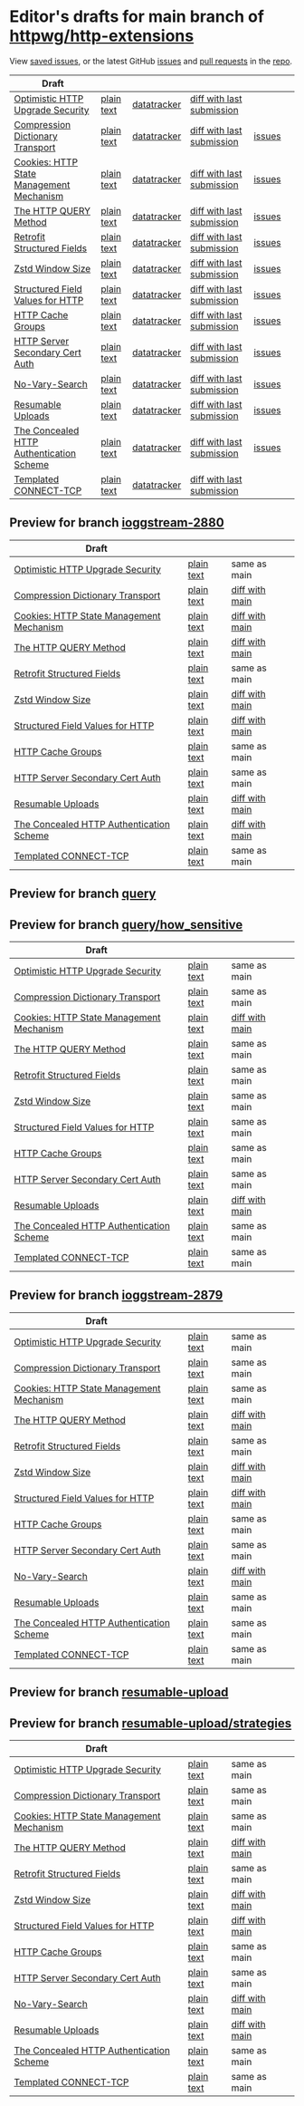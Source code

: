 # Editor's drafts for main branch of [httpwg/http-extensions](https://github.com/httpwg/http-extensions)

View [saved issues](issues.html), or the latest GitHub [issues](https://github.com/httpwg/http-extensions/issues) and [pull requests](https://github.com/httpwg/http-extensions/pulls) in the [repo](https://github.com/httpwg/http-extensions).

| Draft |     |     |     |     |     |
| ----- | --- | --- | --- | --- | --- |
| [Optimistic HTTP Upgrade Security](./draft-ietf-httpbis-optimistic-upgrade.html "Security Considerations for Optimistic Use of HTTP Upgrade (HTML)") | [plain text](./draft-ietf-httpbis-optimistic-upgrade.txt "Security Considerations for Optimistic Use of HTTP Upgrade (Text)") | [datatracker](https://datatracker.ietf.org/doc/draft-ietf-httpbis-optimistic-upgrade "Datatracker for draft-ietf-httpbis-optimistic-upgrade") | [diff with last submission](https://author-tools.ietf.org/api/iddiff?doc_1=draft-ietf-httpbis-optimistic-upgrade&url_2=https://httpwg.github.io/http-extensions/draft-ietf-httpbis-optimistic-upgrade.txt) |  |
| [Compression Dictionary Transport](./draft-ietf-httpbis-compression-dictionary.html "Compression Dictionary Transport (HTML)") | [plain text](./draft-ietf-httpbis-compression-dictionary.txt "Compression Dictionary Transport (Text)") | [datatracker](https://datatracker.ietf.org/doc/draft-ietf-httpbis-compression-dictionary "Datatracker for draft-ietf-httpbis-compression-dictionary") | [diff with last submission](https://author-tools.ietf.org/api/iddiff?doc_1=draft-ietf-httpbis-compression-dictionary&url_2=https://httpwg.github.io/http-extensions/draft-ietf-httpbis-compression-dictionary.txt) | [issues](https://github.com/httpwg/http-extensions/labels/compression-dictionary) |
| [Cookies: HTTP State Management Mechanism](./draft-ietf-httpbis-rfc6265bis.html "Cookies: HTTP State Management Mechanism (HTML)") | [plain text](./draft-ietf-httpbis-rfc6265bis.txt "Cookies: HTTP State Management Mechanism (Text)") | [datatracker](https://datatracker.ietf.org/doc/draft-ietf-httpbis-rfc6265bis "Datatracker for draft-ietf-httpbis-rfc6265bis") | [diff with last submission](https://author-tools.ietf.org/api/iddiff?doc_1=draft-ietf-httpbis-rfc6265bis&url_2=https://httpwg.github.io/http-extensions/draft-ietf-httpbis-rfc6265bis.txt) | [issues](https://github.com/httpwg/http-extensions/labels/6265bis) |
| [The HTTP QUERY Method](./draft-ietf-httpbis-safe-method-w-body.html "The HTTP QUERY Method (HTML)") | [plain text](./draft-ietf-httpbis-safe-method-w-body.txt "The HTTP QUERY Method (Text)") | [datatracker](https://datatracker.ietf.org/doc/draft-ietf-httpbis-safe-method-w-body "Datatracker for draft-ietf-httpbis-safe-method-w-body") | [diff with last submission](https://author-tools.ietf.org/api/iddiff?doc_1=draft-ietf-httpbis-safe-method-w-body&url_2=https://httpwg.github.io/http-extensions/draft-ietf-httpbis-safe-method-w-body.txt) | [issues](https://github.com/httpwg/http-extensions/labels/query-methody) |
| [Retrofit Structured Fields](./draft-ietf-httpbis-retrofit.html "Retrofit Structured Fields for HTTP (HTML)") | [plain text](./draft-ietf-httpbis-retrofit.txt "Retrofit Structured Fields for HTTP (Text)") | [datatracker](https://datatracker.ietf.org/doc/draft-ietf-httpbis-retrofit "Datatracker for draft-ietf-httpbis-retrofit") | [diff with last submission](https://author-tools.ietf.org/api/iddiff?doc_1=draft-ietf-httpbis-retrofit&url_2=https://httpwg.github.io/http-extensions/draft-ietf-httpbis-retrofit.txt) | [issues](https://github.com/httpwg/http-extensions/labels/retrofit) |
| [Zstd Window Size](./draft-ietf-httpbis-zstd-window-size.html "Window Sizing for Zstandard Content Encoding (HTML)") | [plain text](./draft-ietf-httpbis-zstd-window-size.txt "Window Sizing for Zstandard Content Encoding (Text)") | [datatracker](https://datatracker.ietf.org/doc/draft-ietf-httpbis-zstd-window-size "Datatracker for draft-ietf-httpbis-zstd-window-size") | [diff with last submission](https://author-tools.ietf.org/api/iddiff?doc_1=draft-ietf-httpbis-zstd-window-size&url_2=https://httpwg.github.io/http-extensions/draft-ietf-httpbis-zstd-window-size.txt) | [issues](https://github.com/httpwg/http-extensions/labels/zstd-window-size) |
| [Structured Field Values for HTTP](./draft-ietf-httpbis-sfbis.html "Structured Field Values for HTTP (HTML)") | [plain text](./draft-ietf-httpbis-sfbis.txt "Structured Field Values for HTTP (Text)") | [datatracker](https://datatracker.ietf.org/doc/draft-ietf-httpbis-sfbis "Datatracker for draft-ietf-httpbis-sfbis") | [diff with last submission](https://author-tools.ietf.org/api/iddiff?doc_1=draft-ietf-httpbis-sfbis&url_2=https://httpwg.github.io/http-extensions/draft-ietf-httpbis-sfbis.txt) | [issues](https://github.com/httpwg/http-extensions/labels/header-structure) |
| [HTTP Cache Groups](./draft-ietf-httpbis-cache-groups.html "HTTP Cache Groups (HTML)") | [plain text](./draft-ietf-httpbis-cache-groups.txt "HTTP Cache Groups (Text)") | [datatracker](https://datatracker.ietf.org/doc/draft-ietf-httpbis-cache-groups "Datatracker for draft-ietf-httpbis-cache-groups") | [diff with last submission](https://author-tools.ietf.org/api/iddiff?doc_1=draft-ietf-httpbis-cache-groups&url_2=https://httpwg.github.io/http-extensions/draft-ietf-httpbis-cache-groups.txt) | [issues](https://github.com/httpwg/http-extensions/labels/cache-groups) |
| [HTTP Server Secondary Cert Auth](./draft-ietf-httpbis-secondary-server-certs.html "Secondary Certificate Authentication of HTTP Servers (HTML)") | [plain text](./draft-ietf-httpbis-secondary-server-certs.txt "Secondary Certificate Authentication of HTTP Servers (Text)") | [datatracker](https://datatracker.ietf.org/doc/draft-ietf-httpbis-secondary-server-certs "Datatracker for draft-ietf-httpbis-secondary-server-certs") | [diff with last submission](https://author-tools.ietf.org/api/iddiff?doc_1=draft-ietf-httpbis-secondary-server-certs&url_2=https://httpwg.github.io/http-extensions/draft-ietf-httpbis-secondary-server-certs.txt) | [issues](https://github.com/httpwg/http-extensions/labels/secondary-server-certs) |
| [No-Vary-Search](./draft-ietf-httpbis-no-vary-search.html "No-Vary-Search (HTML)") | [plain text](./draft-ietf-httpbis-no-vary-search.txt "No-Vary-Search (Text)") | [datatracker](https://datatracker.ietf.org/doc/draft-ietf-httpbis-no-vary-search "Datatracker for draft-ietf-httpbis-no-vary-search") | [diff with last submission](https://author-tools.ietf.org/api/iddiff?doc_1=draft-ietf-httpbis-no-vary-search&url_2=https://httpwg.github.io/http-extensions/draft-ietf-httpbis-no-vary-search.txt) | [issues](https://github.com/httpwg/http-extensions/labels/no-vary-search) |
| [Resumable Uploads](./draft-ietf-httpbis-resumable-upload.html "Resumable Uploads for HTTP (HTML)") | [plain text](./draft-ietf-httpbis-resumable-upload.txt "Resumable Uploads for HTTP (Text)") | [datatracker](https://datatracker.ietf.org/doc/draft-ietf-httpbis-resumable-upload "Datatracker for draft-ietf-httpbis-resumable-upload") | [diff with last submission](https://author-tools.ietf.org/api/iddiff?doc_1=draft-ietf-httpbis-resumable-upload&url_2=https://httpwg.github.io/http-extensions/draft-ietf-httpbis-resumable-upload.txt) | [issues](https://github.com/httpwg/http-extensions/labels/resumable-upload) |
| [The Concealed HTTP Authentication Scheme](./draft-ietf-httpbis-unprompted-auth.html "The Concealed HTTP Authentication Scheme (HTML)") | [plain text](./draft-ietf-httpbis-unprompted-auth.txt "The Concealed HTTP Authentication Scheme (Text)") | [datatracker](https://datatracker.ietf.org/doc/draft-ietf-httpbis-unprompted-auth "Datatracker for draft-ietf-httpbis-unprompted-auth") | [diff with last submission](https://author-tools.ietf.org/api/iddiff?doc_1=draft-ietf-httpbis-unprompted-auth&url_2=https://httpwg.github.io/http-extensions/draft-ietf-httpbis-unprompted-auth.txt) | [issues](https://github.com/httpwg/http-extensions/labels/unprompted-auth) |
| [Templated CONNECT-TCP](./draft-ietf-httpbis-connect-tcp.html "Template-Driven HTTP CONNECT Proxying for TCP (HTML)") | [plain text](./draft-ietf-httpbis-connect-tcp.txt "Template-Driven HTTP CONNECT Proxying for TCP (Text)") | [datatracker](https://datatracker.ietf.org/doc/draft-ietf-httpbis-connect-tcp "Datatracker for draft-ietf-httpbis-connect-tcp") | [diff with last submission](https://author-tools.ietf.org/api/iddiff?doc_1=draft-ietf-httpbis-connect-tcp&url_2=https://httpwg.github.io/http-extensions/draft-ietf-httpbis-connect-tcp.txt) |  |

## Preview for branch [ioggstream-2880](ioggstream-2880)

| Draft |     |     |     |
| ----- | --- | --- | --- |
| [Optimistic HTTP Upgrade Security](ioggstream-2880/draft-ietf-httpbis-optimistic-upgrade.html "Security Considerations for Optimistic Use of HTTP Upgrade (HTML)") | [plain text](ioggstream-2880/draft-ietf-httpbis-optimistic-upgrade.txt "Security Considerations for Optimistic Use of HTTP Upgrade (Text)") | same as main |
| [Compression Dictionary Transport](ioggstream-2880/draft-ietf-httpbis-compression-dictionary.html "Compression Dictionary Transport (HTML)") | [plain text](ioggstream-2880/draft-ietf-httpbis-compression-dictionary.txt "Compression Dictionary Transport (Text)") | [diff with main](https://author-tools.ietf.org/api/iddiff?url_1=https://httpwg.github.io/http-extensions/draft-ietf-httpbis-compression-dictionary.txt&url_2=https://httpwg.github.io/http-extensions/ioggstream-2880/draft-ietf-httpbis-compression-dictionary.txt) |
| [Cookies: HTTP State Management Mechanism](ioggstream-2880/draft-ietf-httpbis-rfc6265bis.html "Cookies: HTTP State Management Mechanism (HTML)") | [plain text](ioggstream-2880/draft-ietf-httpbis-rfc6265bis.txt "Cookies: HTTP State Management Mechanism (Text)") | [diff with main](https://author-tools.ietf.org/api/iddiff?url_1=https://httpwg.github.io/http-extensions/draft-ietf-httpbis-rfc6265bis.txt&url_2=https://httpwg.github.io/http-extensions/ioggstream-2880/draft-ietf-httpbis-rfc6265bis.txt) |
| [The HTTP QUERY Method](ioggstream-2880/draft-ietf-httpbis-safe-method-w-body.html "The HTTP QUERY Method (HTML)") | [plain text](ioggstream-2880/draft-ietf-httpbis-safe-method-w-body.txt "The HTTP QUERY Method (Text)") | [diff with main](https://author-tools.ietf.org/api/iddiff?url_1=https://httpwg.github.io/http-extensions/draft-ietf-httpbis-safe-method-w-body.txt&url_2=https://httpwg.github.io/http-extensions/ioggstream-2880/draft-ietf-httpbis-safe-method-w-body.txt) |
| [Retrofit Structured Fields](ioggstream-2880/draft-ietf-httpbis-retrofit.html "Retrofit Structured Fields for HTTP (HTML)") | [plain text](ioggstream-2880/draft-ietf-httpbis-retrofit.txt "Retrofit Structured Fields for HTTP (Text)") | same as main |
| [Zstd Window Size](ioggstream-2880/draft-ietf-httpbis-zstd-window-size.html "Window Sizing for Zstandard Content Encoding (HTML)") | [plain text](ioggstream-2880/draft-ietf-httpbis-zstd-window-size.txt "Window Sizing for Zstandard Content Encoding (Text)") | [diff with main](https://author-tools.ietf.org/api/iddiff?url_1=https://httpwg.github.io/http-extensions/draft-ietf-httpbis-zstd-window-size.txt&url_2=https://httpwg.github.io/http-extensions/ioggstream-2880/draft-ietf-httpbis-zstd-window-size.txt) |
| [Structured Field Values for HTTP](ioggstream-2880/draft-ietf-httpbis-sfbis.html "Structured Field Values for HTTP (HTML)") | [plain text](ioggstream-2880/draft-ietf-httpbis-sfbis.txt "Structured Field Values for HTTP (Text)") | [diff with main](https://author-tools.ietf.org/api/iddiff?url_1=https://httpwg.github.io/http-extensions/draft-ietf-httpbis-sfbis.txt&url_2=https://httpwg.github.io/http-extensions/ioggstream-2880/draft-ietf-httpbis-sfbis.txt) |
| [HTTP Cache Groups](ioggstream-2880/draft-ietf-httpbis-cache-groups.html "HTTP Cache Groups (HTML)") | [plain text](ioggstream-2880/draft-ietf-httpbis-cache-groups.txt "HTTP Cache Groups (Text)") | same as main |
| [HTTP Server Secondary Cert Auth](ioggstream-2880/draft-ietf-httpbis-secondary-server-certs.html "Secondary Certificate Authentication of HTTP Servers (HTML)") | [plain text](ioggstream-2880/draft-ietf-httpbis-secondary-server-certs.txt "Secondary Certificate Authentication of HTTP Servers (Text)") | same as main |
| [Resumable Uploads](ioggstream-2880/draft-ietf-httpbis-resumable-upload.html "Resumable Uploads for HTTP (HTML)") | [plain text](ioggstream-2880/draft-ietf-httpbis-resumable-upload.txt "Resumable Uploads for HTTP (Text)") | [diff with main](https://author-tools.ietf.org/api/iddiff?url_1=https://httpwg.github.io/http-extensions/draft-ietf-httpbis-resumable-upload.txt&url_2=https://httpwg.github.io/http-extensions/ioggstream-2880/draft-ietf-httpbis-resumable-upload.txt) |
| [The Concealed HTTP Authentication Scheme](ioggstream-2880/draft-ietf-httpbis-unprompted-auth.html "The Concealed HTTP Authentication Scheme (HTML)") | [plain text](ioggstream-2880/draft-ietf-httpbis-unprompted-auth.txt "The Concealed HTTP Authentication Scheme (Text)") | [diff with main](https://author-tools.ietf.org/api/iddiff?url_1=https://httpwg.github.io/http-extensions/draft-ietf-httpbis-unprompted-auth.txt&url_2=https://httpwg.github.io/http-extensions/ioggstream-2880/draft-ietf-httpbis-unprompted-auth.txt) |
| [Templated CONNECT-TCP](ioggstream-2880/draft-ietf-httpbis-connect-tcp.html "Template-Driven HTTP CONNECT Proxying for TCP (HTML)") | [plain text](ioggstream-2880/draft-ietf-httpbis-connect-tcp.txt "Template-Driven HTTP CONNECT Proxying for TCP (Text)") | same as main |

## Preview for branch [query](query)

## Preview for branch [query/how_sensitive](query/how_sensitive)

| Draft |     |     |     |
| ----- | --- | --- | --- |
| [Optimistic HTTP Upgrade Security](query/how_sensitive/draft-ietf-httpbis-optimistic-upgrade.html "Security Considerations for Optimistic Use of HTTP Upgrade (HTML)") | [plain text](query/how_sensitive/draft-ietf-httpbis-optimistic-upgrade.txt "Security Considerations for Optimistic Use of HTTP Upgrade (Text)") | same as main |
| [Compression Dictionary Transport](query/how_sensitive/draft-ietf-httpbis-compression-dictionary.html "Compression Dictionary Transport (HTML)") | [plain text](query/how_sensitive/draft-ietf-httpbis-compression-dictionary.txt "Compression Dictionary Transport (Text)") | same as main |
| [Cookies: HTTP State Management Mechanism](query/how_sensitive/draft-ietf-httpbis-rfc6265bis.html "Cookies: HTTP State Management Mechanism (HTML)") | [plain text](query/how_sensitive/draft-ietf-httpbis-rfc6265bis.txt "Cookies: HTTP State Management Mechanism (Text)") | [diff with main](https://author-tools.ietf.org/api/iddiff?url_1=https://httpwg.github.io/http-extensions/draft-ietf-httpbis-rfc6265bis.txt&url_2=https://httpwg.github.io/http-extensions/query/how_sensitive/draft-ietf-httpbis-rfc6265bis.txt) |
| [The HTTP QUERY Method](query/how_sensitive/draft-ietf-httpbis-safe-method-w-body.html "The HTTP QUERY Method (HTML)") | [plain text](query/how_sensitive/draft-ietf-httpbis-safe-method-w-body.txt "The HTTP QUERY Method (Text)") | same as main |
| [Retrofit Structured Fields](query/how_sensitive/draft-ietf-httpbis-retrofit.html "Retrofit Structured Fields for HTTP (HTML)") | [plain text](query/how_sensitive/draft-ietf-httpbis-retrofit.txt "Retrofit Structured Fields for HTTP (Text)") | same as main |
| [Zstd Window Size](query/how_sensitive/draft-ietf-httpbis-zstd-window-size.html "Window Sizing for Zstandard Content Encoding (HTML)") | [plain text](query/how_sensitive/draft-ietf-httpbis-zstd-window-size.txt "Window Sizing for Zstandard Content Encoding (Text)") | same as main |
| [Structured Field Values for HTTP](query/how_sensitive/draft-ietf-httpbis-sfbis.html "Structured Field Values for HTTP (HTML)") | [plain text](query/how_sensitive/draft-ietf-httpbis-sfbis.txt "Structured Field Values for HTTP (Text)") | same as main |
| [HTTP Cache Groups](query/how_sensitive/draft-ietf-httpbis-cache-groups.html "HTTP Cache Groups (HTML)") | [plain text](query/how_sensitive/draft-ietf-httpbis-cache-groups.txt "HTTP Cache Groups (Text)") | same as main |
| [HTTP Server Secondary Cert Auth](query/how_sensitive/draft-ietf-httpbis-secondary-server-certs.html "Secondary Certificate Authentication of HTTP Servers (HTML)") | [plain text](query/how_sensitive/draft-ietf-httpbis-secondary-server-certs.txt "Secondary Certificate Authentication of HTTP Servers (Text)") | same as main |
| [Resumable Uploads](query/how_sensitive/draft-ietf-httpbis-resumable-upload.html "Resumable Uploads for HTTP (HTML)") | [plain text](query/how_sensitive/draft-ietf-httpbis-resumable-upload.txt "Resumable Uploads for HTTP (Text)") | [diff with main](https://author-tools.ietf.org/api/iddiff?url_1=https://httpwg.github.io/http-extensions/draft-ietf-httpbis-resumable-upload.txt&url_2=https://httpwg.github.io/http-extensions/query/how_sensitive/draft-ietf-httpbis-resumable-upload.txt) |
| [The Concealed HTTP Authentication Scheme](query/how_sensitive/draft-ietf-httpbis-unprompted-auth.html "The Concealed HTTP Authentication Scheme (HTML)") | [plain text](query/how_sensitive/draft-ietf-httpbis-unprompted-auth.txt "The Concealed HTTP Authentication Scheme (Text)") | same as main |
| [Templated CONNECT-TCP](query/how_sensitive/draft-ietf-httpbis-connect-tcp.html "Template-Driven HTTP CONNECT Proxying for TCP (HTML)") | [plain text](query/how_sensitive/draft-ietf-httpbis-connect-tcp.txt "Template-Driven HTTP CONNECT Proxying for TCP (Text)") | same as main |

## Preview for branch [ioggstream-2879](ioggstream-2879)

| Draft |     |     |     |
| ----- | --- | --- | --- |
| [Optimistic HTTP Upgrade Security](ioggstream-2879/draft-ietf-httpbis-optimistic-upgrade.html "Security Considerations for Optimistic Use of HTTP Upgrade (HTML)") | [plain text](ioggstream-2879/draft-ietf-httpbis-optimistic-upgrade.txt "Security Considerations for Optimistic Use of HTTP Upgrade (Text)") | same as main |
| [Compression Dictionary Transport](ioggstream-2879/draft-ietf-httpbis-compression-dictionary.html "Compression Dictionary Transport (HTML)") | [plain text](ioggstream-2879/draft-ietf-httpbis-compression-dictionary.txt "Compression Dictionary Transport (Text)") | same as main |
| [Cookies: HTTP State Management Mechanism](ioggstream-2879/draft-ietf-httpbis-rfc6265bis.html "Cookies: HTTP State Management Mechanism (HTML)") | [plain text](ioggstream-2879/draft-ietf-httpbis-rfc6265bis.txt "Cookies: HTTP State Management Mechanism (Text)") | same as main |
| [The HTTP QUERY Method](ioggstream-2879/draft-ietf-httpbis-safe-method-w-body.html "The HTTP QUERY Method (HTML)") | [plain text](ioggstream-2879/draft-ietf-httpbis-safe-method-w-body.txt "The HTTP QUERY Method (Text)") | [diff with main](https://author-tools.ietf.org/api/iddiff?url_1=https://httpwg.github.io/http-extensions/draft-ietf-httpbis-safe-method-w-body.txt&url_2=https://httpwg.github.io/http-extensions/ioggstream-2879/draft-ietf-httpbis-safe-method-w-body.txt) |
| [Retrofit Structured Fields](ioggstream-2879/draft-ietf-httpbis-retrofit.html "Retrofit Structured Fields for HTTP (HTML)") | [plain text](ioggstream-2879/draft-ietf-httpbis-retrofit.txt "Retrofit Structured Fields for HTTP (Text)") | same as main |
| [Zstd Window Size](ioggstream-2879/draft-ietf-httpbis-zstd-window-size.html "Window Sizing for Zstandard Content Encoding (HTML)") | [plain text](ioggstream-2879/draft-ietf-httpbis-zstd-window-size.txt "Window Sizing for Zstandard Content Encoding (Text)") | [diff with main](https://author-tools.ietf.org/api/iddiff?url_1=https://httpwg.github.io/http-extensions/draft-ietf-httpbis-zstd-window-size.txt&url_2=https://httpwg.github.io/http-extensions/ioggstream-2879/draft-ietf-httpbis-zstd-window-size.txt) |
| [Structured Field Values for HTTP](ioggstream-2879/draft-ietf-httpbis-sfbis.html "Structured Field Values for HTTP (HTML)") | [plain text](ioggstream-2879/draft-ietf-httpbis-sfbis.txt "Structured Field Values for HTTP (Text)") | [diff with main](https://author-tools.ietf.org/api/iddiff?url_1=https://httpwg.github.io/http-extensions/draft-ietf-httpbis-sfbis.txt&url_2=https://httpwg.github.io/http-extensions/ioggstream-2879/draft-ietf-httpbis-sfbis.txt) |
| [HTTP Cache Groups](ioggstream-2879/draft-ietf-httpbis-cache-groups.html "HTTP Cache Groups (HTML)") | [plain text](ioggstream-2879/draft-ietf-httpbis-cache-groups.txt "HTTP Cache Groups (Text)") | same as main |
| [HTTP Server Secondary Cert Auth](ioggstream-2879/draft-ietf-httpbis-secondary-server-certs.html "Secondary Certificate Authentication of HTTP Servers (HTML)") | [plain text](ioggstream-2879/draft-ietf-httpbis-secondary-server-certs.txt "Secondary Certificate Authentication of HTTP Servers (Text)") | same as main |
| [No-Vary-Search](ioggstream-2879/draft-ietf-httpbis-no-vary-search.html "No-Vary-Search (HTML)") | [plain text](ioggstream-2879/draft-ietf-httpbis-no-vary-search.txt "No-Vary-Search (Text)") | [diff with main](https://author-tools.ietf.org/api/iddiff?url_1=https://httpwg.github.io/http-extensions/draft-ietf-httpbis-no-vary-search.txt&url_2=https://httpwg.github.io/http-extensions/ioggstream-2879/draft-ietf-httpbis-no-vary-search.txt) |
| [Resumable Uploads](ioggstream-2879/draft-ietf-httpbis-resumable-upload.html "Resumable Uploads for HTTP (HTML)") | [plain text](ioggstream-2879/draft-ietf-httpbis-resumable-upload.txt "Resumable Uploads for HTTP (Text)") | same as main |
| [The Concealed HTTP Authentication Scheme](ioggstream-2879/draft-ietf-httpbis-unprompted-auth.html "The Concealed HTTP Authentication Scheme (HTML)") | [plain text](ioggstream-2879/draft-ietf-httpbis-unprompted-auth.txt "The Concealed HTTP Authentication Scheme (Text)") | same as main |
| [Templated CONNECT-TCP](ioggstream-2879/draft-ietf-httpbis-connect-tcp.html "Template-Driven HTTP CONNECT Proxying for TCP (HTML)") | [plain text](ioggstream-2879/draft-ietf-httpbis-connect-tcp.txt "Template-Driven HTTP CONNECT Proxying for TCP (Text)") | same as main |

## Preview for branch [resumable-upload](resumable-upload)

## Preview for branch [resumable-upload/strategies](resumable-upload/strategies)

| Draft |     |     |     |
| ----- | --- | --- | --- |
| [Optimistic HTTP Upgrade Security](resumable-upload/strategies/draft-ietf-httpbis-optimistic-upgrade.html "Security Considerations for Optimistic Use of HTTP Upgrade (HTML)") | [plain text](resumable-upload/strategies/draft-ietf-httpbis-optimistic-upgrade.txt "Security Considerations for Optimistic Use of HTTP Upgrade (Text)") | same as main |
| [Compression Dictionary Transport](resumable-upload/strategies/draft-ietf-httpbis-compression-dictionary.html "Compression Dictionary Transport (HTML)") | [plain text](resumable-upload/strategies/draft-ietf-httpbis-compression-dictionary.txt "Compression Dictionary Transport (Text)") | same as main |
| [Cookies: HTTP State Management Mechanism](resumable-upload/strategies/draft-ietf-httpbis-rfc6265bis.html "Cookies: HTTP State Management Mechanism (HTML)") | [plain text](resumable-upload/strategies/draft-ietf-httpbis-rfc6265bis.txt "Cookies: HTTP State Management Mechanism (Text)") | same as main |
| [The HTTP QUERY Method](resumable-upload/strategies/draft-ietf-httpbis-safe-method-w-body.html "The HTTP QUERY Method (HTML)") | [plain text](resumable-upload/strategies/draft-ietf-httpbis-safe-method-w-body.txt "The HTTP QUERY Method (Text)") | [diff with main](https://author-tools.ietf.org/api/iddiff?url_1=https://httpwg.github.io/http-extensions/draft-ietf-httpbis-safe-method-w-body.txt&url_2=https://httpwg.github.io/http-extensions/resumable-upload/strategies/draft-ietf-httpbis-safe-method-w-body.txt) |
| [Retrofit Structured Fields](resumable-upload/strategies/draft-ietf-httpbis-retrofit.html "Retrofit Structured Fields for HTTP (HTML)") | [plain text](resumable-upload/strategies/draft-ietf-httpbis-retrofit.txt "Retrofit Structured Fields for HTTP (Text)") | same as main |
| [Zstd Window Size](resumable-upload/strategies/draft-ietf-httpbis-zstd-window-size.html "Window Sizing for Zstandard Content Encoding (HTML)") | [plain text](resumable-upload/strategies/draft-ietf-httpbis-zstd-window-size.txt "Window Sizing for Zstandard Content Encoding (Text)") | [diff with main](https://author-tools.ietf.org/api/iddiff?url_1=https://httpwg.github.io/http-extensions/draft-ietf-httpbis-zstd-window-size.txt&url_2=https://httpwg.github.io/http-extensions/resumable-upload/strategies/draft-ietf-httpbis-zstd-window-size.txt) |
| [Structured Field Values for HTTP](resumable-upload/strategies/draft-ietf-httpbis-sfbis.html "Structured Field Values for HTTP (HTML)") | [plain text](resumable-upload/strategies/draft-ietf-httpbis-sfbis.txt "Structured Field Values for HTTP (Text)") | [diff with main](https://author-tools.ietf.org/api/iddiff?url_1=https://httpwg.github.io/http-extensions/draft-ietf-httpbis-sfbis.txt&url_2=https://httpwg.github.io/http-extensions/resumable-upload/strategies/draft-ietf-httpbis-sfbis.txt) |
| [HTTP Cache Groups](resumable-upload/strategies/draft-ietf-httpbis-cache-groups.html "HTTP Cache Groups (HTML)") | [plain text](resumable-upload/strategies/draft-ietf-httpbis-cache-groups.txt "HTTP Cache Groups (Text)") | same as main |
| [HTTP Server Secondary Cert Auth](resumable-upload/strategies/draft-ietf-httpbis-secondary-server-certs.html "Secondary Certificate Authentication of HTTP Servers (HTML)") | [plain text](resumable-upload/strategies/draft-ietf-httpbis-secondary-server-certs.txt "Secondary Certificate Authentication of HTTP Servers (Text)") | same as main |
| [No-Vary-Search](resumable-upload/strategies/draft-ietf-httpbis-no-vary-search.html "No-Vary-Search (HTML)") | [plain text](resumable-upload/strategies/draft-ietf-httpbis-no-vary-search.txt "No-Vary-Search (Text)") | [diff with main](https://author-tools.ietf.org/api/iddiff?url_1=https://httpwg.github.io/http-extensions/draft-ietf-httpbis-no-vary-search.txt&url_2=https://httpwg.github.io/http-extensions/resumable-upload/strategies/draft-ietf-httpbis-no-vary-search.txt) |
| [Resumable Uploads](resumable-upload/strategies/draft-ietf-httpbis-resumable-upload.html "Resumable Uploads for HTTP (HTML)") | [plain text](resumable-upload/strategies/draft-ietf-httpbis-resumable-upload.txt "Resumable Uploads for HTTP (Text)") | [diff with main](https://author-tools.ietf.org/api/iddiff?url_1=https://httpwg.github.io/http-extensions/draft-ietf-httpbis-resumable-upload.txt&url_2=https://httpwg.github.io/http-extensions/resumable-upload/strategies/draft-ietf-httpbis-resumable-upload.txt) |
| [The Concealed HTTP Authentication Scheme](resumable-upload/strategies/draft-ietf-httpbis-unprompted-auth.html "The Concealed HTTP Authentication Scheme (HTML)") | [plain text](resumable-upload/strategies/draft-ietf-httpbis-unprompted-auth.txt "The Concealed HTTP Authentication Scheme (Text)") | same as main |
| [Templated CONNECT-TCP](resumable-upload/strategies/draft-ietf-httpbis-connect-tcp.html "Template-Driven HTTP CONNECT Proxying for TCP (HTML)") | [plain text](resumable-upload/strategies/draft-ietf-httpbis-connect-tcp.txt "Template-Driven HTTP CONNECT Proxying for TCP (Text)") | same as main |


